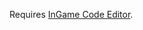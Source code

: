 Requires [InGame Code Editor](https://assetstore.unity.com/packages/tools/gui/ingame-code-editor-144254).